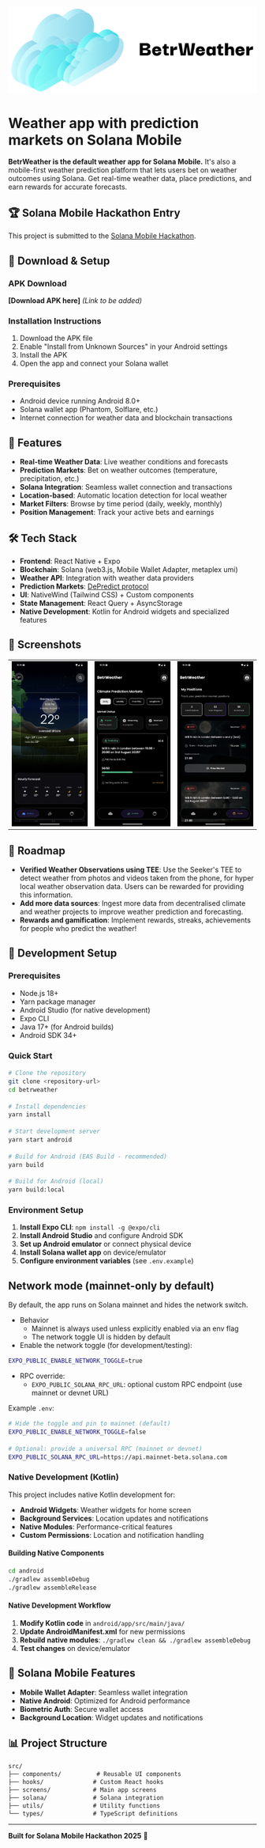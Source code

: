 <img src="./screenshots/betrWeather_logo.png" alt="BetrWeather Logo" />

# Weather app with prediction markets on Solana Mobile

**BetrWeather is the default weather app for Solana Mobile.**
It's also a mobile-first weather prediction platform that lets users bet on weather outcomes using Solana. Get real-time weather data, place predictions, and earn rewards for accurate forecasts.

## 🏆 Solana Mobile Hackathon Entry

This project is submitted to the [Solana Mobile Hackathon](https://solanamobile.radiant.nexus/).

## 📱 Download & Setup

### APK Download
**[Download APK here]** *(Link to be added)*

### Installation Instructions
1. Download the APK file
2. Enable "Install from Unknown Sources" in your Android settings
3. Install the APK
4. Open the app and connect your Solana wallet

### Prerequisites
- Android device running Android 8.0+
- Solana wallet app (Phantom, Solflare, etc.)
- Internet connection for weather data and blockchain transactions

## 🚀 Features

- **Real-time Weather Data**: Live weather conditions and forecasts
- **Prediction Markets**: Bet on weather outcomes (temperature, precipitation, etc.)
- **Solana Integration**: Seamless wallet connection and transactions
- **Location-based**: Automatic location detection for local weather
- **Market Filters**: Browse by time period (daily, weekly, monthly)
- **Position Management**: Track your active bets and earnings

## 🛠 Tech Stack

- **Frontend**: React Native + Expo
- **Blockchain**: Solana (web3.js, Mobile Wallet Adapter, metaplex umi)
- **Weather API**: Integration with weather data providers
- **Prediction Markets**: [DePredict protocol](https://github.com/endcorp-hq/depredict)
- **UI**: NativeWind (Tailwind CSS) + Custom components
- **State Management**: React Query + AsyncStorage
- **Native Development**: Kotlin for Android widgets and specialized features

## 📸 Screenshots

<table>
  <tr>
    <td align="center">
      <img src="./screenshots/screenshot1.png" alt="Weather Dashboard" width=300 />
    </td>
    <td align="center">
      <img src="./screenshots/screenshot2.png" alt="Market Selection" width=300 />
    </td>
    <td align="center">
      <img src="./screenshots/screenshot3.png" alt="Position Management" width=300 />
    </td>
  </tr>
</table>

## 🚀 Roadmap
- **Verified Weather Observations using TEE**: Use the Seeker's TEE to detect weather from photos and videos taken from the phone, for hyper local weather observation data. Users can be rewarded for providing this information.  
- **Add more data sources**: Ingest more data from decentralised climate and weather projects to improve weather prediction and forecasting. 
- **Rewards and gamification**: Implement rewards, streaks, achievements for people who predict the weather!

## 🔧 Development Setup

### Prerequisites
- Node.js 18+
- Yarn package manager
- Android Studio (for native development)
- Expo CLI
- Java 17+ (for Android builds)
- Android SDK 34+

### Quick Start
```bash
# Clone the repository
git clone <repository-url>
cd betrweather

# Install dependencies
yarn install

# Start development server
yarn start android 

# Build for Android (EAS Build - recommended)
yarn build

# Build for Android (local)
yarn build:local
```

### Environment Setup
1. **Install Expo CLI**: `npm install -g @expo/cli`
2. **Install Android Studio** and configure Android SDK
3. **Set up Android emulator** or connect physical device
4. **Install Solana wallet app** on device/emulator
5. **Configure environment variables** (see `.env.example`)

## Network mode (mainnet-only by default)

By default, the app runs on Solana mainnet and hides the network switch.

- Behavior
  - Mainnet is always used unless explicitly enabled via an env flag
  - The network toggle UI is hidden by default
- Enable the network toggle (for development/testing):

```bash
EXPO_PUBLIC_ENABLE_NETWORK_TOGGLE=true
```

- RPC override:
  - `EXPO_PUBLIC_SOLANA_RPC_URL`: optional custom RPC endpoint (use mainnet or devnet URL)

Example `.env`:

```bash
# Hide the toggle and pin to mainnet (default)
EXPO_PUBLIC_ENABLE_NETWORK_TOGGLE=false

# Optional: provide a universal RPC (mainnet or devnet)
EXPO_PUBLIC_SOLANA_RPC_URL=https://api.mainnet-beta.solana.com
```

### Native Development (Kotlin)
This project includes native Kotlin development for:
- **Android Widgets**: Weather widgets for home screen
- **Background Services**: Location updates and notifications
- **Native Modules**: Performance-critical features
- **Custom Permissions**: Location and notification handling

#### Building Native Components
```bash
cd android
./gradlew assembleDebug
./gradlew assembleRelease
```

#### Native Development Workflow
1. **Modify Kotlin code** in `android/app/src/main/java/`
2. **Update AndroidManifest.xml** for new permissions
3. **Rebuild native modules**: `./gradlew clean && ./gradlew assembleDebug`
4. **Test changes** on device/emulator

## 🎯 Solana Mobile Features

- **Mobile Wallet Adapter**: Seamless wallet integration
- **Native Android**: Optimized for Android performance
- **Biometric Auth**: Secure wallet access
- **Background Location**: Widget updates and notifications

## 📊 Project Structure

```
src/
├── components/          # Reusable UI components
├── hooks/              # Custom React hooks
├── screens/            # Main app screens
├── solana/             # Solana integration
├── utils/              # Utility functions
└── types/              # TypeScript definitions
```

---

**Built for Solana Mobile Hackathon 2025** 🚀
